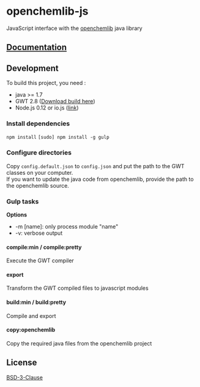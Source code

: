 # openchemlib-js

JavaScript interface with the [openchemlib](https://github.com/actelion/openchemlib) java library

## [Documentation](./Documentation.md)

## Development

To build this project, you need :
* java >= 1.7
* GWT 2.8 ([Download build here](http://www.lactame.com/files/gwt/2.8.0-1-ad68172.zip))
* Node.js 0.12 or io.js ([link](https://iojs.org/dist/latest/))

### Install dependencies

`npm install`
`[sudo] npm install -g gulp`

### Configure directories

Copy `config.default.json` to `config.json` and put the path to the GWT classes on your computer.  
If you want to update the java code from openchemlib, provide the path to the openchemlib source.

### Gulp tasks

__Options__
* -m [name]: only process module "name"
* -v: verbose output

#### compile:min / compile:pretty

Execute the GWT compiler

#### export

Transform the GWT compiled files to javascript modules

#### build:min / build:pretty

Compile and export

#### copy:openchemlib

Copy the required java files from the openchemlib project

## License

[BSD-3-Clause](./LICENSE)
